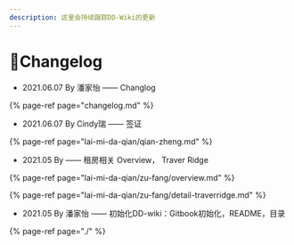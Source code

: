 ```yaml
---
description: 这里会持续跟踪DD-Wiki的更新
---
```


# 🌟Changelog

* 2021.06.07 By 潘家怡 —— Changlog

{% page-ref page="changelog.md" %}

* 2021.06.07 By Cindy瑞 —— 签证

{% page-ref page="lai-mi-da-qian/qian-zheng.md" %}

* 2021.05 By   —— 租房相关 Overview， Traver Ridge

{% page-ref page="lai-mi-da-qian/zu-fang/overview.md" %}

{% page-ref page="lai-mi-da-qian/zu-fang/detail-traverridge.md" %}

* 2021.05 By 潘家怡  —— 初始化DD-wiki：Gitbook初始化，README，目录

{% page-ref page="./" %}





